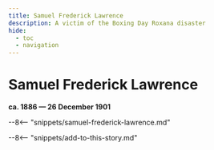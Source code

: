 ```yaml
---
title: Samuel Frederick Lawrence
description: A victim of the Boxing Day Roxana disaster
hide:
  - toc
  - navigation 
---
```


# Samuel Frederick Lawrence

**ca. 1886 — 26 December 1901**

--8<-- "snippets/samuel-frederick-lawrence.md"

--8<-- "snippets/add-to-this-story.md"